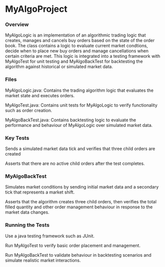 # MyAlgoProject

### Overview


MyAlgoLogic is an implementation of an algorithmic trading logic that creates, manages and cancels buy orders based on the state of the order book. The class contains a logic to evaluate current market condtions, decide when to place new buy orders and manage cancellations when certain criteria are met. This logic is integrated into a testing framework with MyAlgoTest for unit testing and MyAlgoBackTest for backtesting the algorithm against historical or simulated market data.



### Files


MyAlgoLogic.java: Contains the trading algorithm logic that evaluates the market state and executes orders.

MyAlgoTest.java: Contains unit tests for MyAlgoLogic to verify functionality such as order creation.

MyAlgoBackTest.java: Contains backtesting logic to evaluate the performance and behaviour of MyAlgoLogic over simulated market data.



### Key Tests


Sends a simulated market data tick and verifies that three child orders are created

Asserts that there are no active child orders after the test completes.



### MyAlgoBackTest


Simulates market conditions by sending initial market data and a secondary tick that represents a market shift.

Asserts that the algorithm creates three child orders, then verifies the total filled quantity and other order management behaviour in response to the market data changes.



### Running the Tests


Use a java testing framework such as JUnit.

Run MyAlgoTest to verify basic order placement and management.

Run MyAlgoBackTest to validate behaviour in backtesting scenarios and simulate realistic market interactions.
